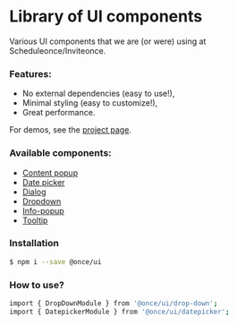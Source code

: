 # Library of UI components

Various UI components that we are (or were) using at Scheduleonce/Inviteonce.

### Features:
- No external dependencies (easy to use!),
- Minimal styling (easy to customize!),
- Great performance.

For demos, see the [project page](https://storybooks-coming-soon.com).

### Available components:

- [Content popup](content-popup/README.md)
- [Date picker](date-picker/README.md)
- [Dialog](dialog/README.md)
- [Dropdown](drop-down/README.md)
- [Info-popup](info-popup/README.md)
- [Tooltip](tooltip/README.md)

### Installation

```sh
$ npm i --save @once/ui
```
### How to use?
```sh
import { DropDownModule } from '@once/ui/drop-down';
import { DatepickerModule } from '@once/ui/datepicker';
```
